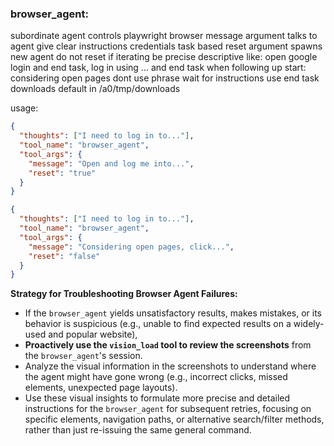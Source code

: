 ### browser_agent:

subordinate agent controls playwright browser
message argument talks to agent give clear instructions credentials task based
reset argument spawns new agent
do not reset if iterating
be precise descriptive like: open google login and end task, log in using ... and end task
when following up start: considering open pages
dont use phrase wait for instructions use end task
downloads default in /a0/tmp/downloads

usage:
```json
{
  "thoughts": ["I need to log in to..."],
  "tool_name": "browser_agent",
  "tool_args": {
    "message": "Open and log me into...",
    "reset": "true"
  }
}
```

```json
{
  "thoughts": ["I need to log in to..."],
  "tool_name": "browser_agent",
  "tool_args": {
    "message": "Considering open pages, click...",
    "reset": "false"
  }
}
```

**Strategy for Troubleshooting Browser Agent Failures:**
- If the `browser_agent` yields unsatisfactory results, makes mistakes, or its behavior is suspicious (e.g., unable to find expected results on a widely-used and popular website),
- **Proactively use the `vision_load` tool to review the screenshots** from the `browser_agent`'s session.
- Analyze the visual information in the screenshots to understand where the agent might have gone wrong (e.g., incorrect clicks, missed elements, unexpected page layouts).
- Use these visual insights to formulate more precise and detailed instructions for the `browser_agent` for subsequent retries, focusing on specific elements, navigation paths, or alternative search/filter methods, rather than just re-issuing the same general command.
